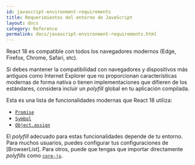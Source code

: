 ```yaml
---
id: javascript-environment-requirements
title: Requerimientos del entorno de JavaScript
layout: docs
category: Reference
permalink: docs/javascript-environment-requirements.html
---
```


React 18 es compatible con todos los navegadores modernos (Edge, Firefox, Chrome, Safari, etc).

Si debes mantener la compatibilidad con navegadores y dispositivos más antiguos como Internet Explorer que no proporcionan características modernas de forma nativa o tienen implementaciones que difieren de los estándares, considera incluir un *polyfill* global en tu aplicación compilada.

Esta es una lista de funcionalidades modernas que React 18 utiliza:
- [`Promise`](https://developer.mozilla.org/en-US/docs/Web/JavaScript/Reference/Global_Objects/Promise)
- [`Symbol`](https://developer.mozilla.org/en-US/docs/Web/JavaScript/Reference/Global_Objects/Symbol)
- [`Object.assign`](https://developer.mozilla.org/en-US/docs/Web/JavaScript/Reference/Global_Objects/Object/assign)

El *polyfill* adecuado para estas funcionalidades depende de tu entorno. Para muchos usuarios, puedes configurar tus configuraciones de [BrowserList]. Para otros, puede que tengas que importar directamente *polyfills* como [`core-js`](https://github.com/zloirock/core-js).
